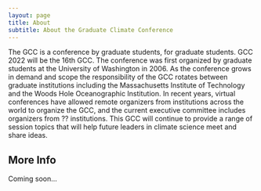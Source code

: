 ```yaml
---
layout: page
title: About
subtitle: About the Graduate Climate Conference
---
```


The GCC is a conference by graduate students, for graduate students. GCC 2022 will be the 16th GCC. The conference was first organized by graduate students at the University of Washington in 2006. As the conference grows in demand and scope the responsibility of the GCC rotates between graduate institutions including the Massachusetts Institute of Technology and the Woods Hole Oceanographic Institution. In recent years, virtual conferences have allowed remote organizers from institutions across the world to organize the GCC, and the current executive committee includes organizers from ?? institutions. This GCC will continue to provide a range of session topics that will help future leaders in climate science meet and share ideas.

## More Info

Coming soon...